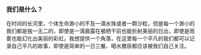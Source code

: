 ### 我们是什么？
在时间的长河里，个体生命渺小的不及一滴水珠或者一颗沙粒，但是每一个渺小的我们都是独一无二的，即使是一滴晨露在被晒干前也能折射美丽的日出，即使是雨雾也能幻化出美丽的彩虹。我想提供一个角落，在这里每一个平凡的我们都可以记录自己平凡的故事，即使是简单的一日三餐、喝水撒尿都应该被我们自己关注。